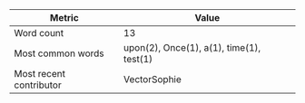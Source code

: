 | Metric | Value |
| --- | --- |
| Word count | 13 |
| Most common words | upon(2), Once(1), a(1), time(1), test(1) |
| Most recent contributor | VectorSophie |
